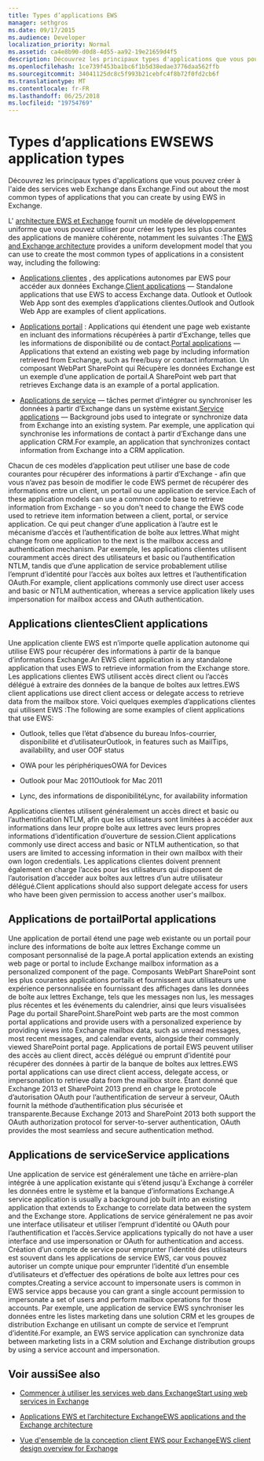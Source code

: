 ```yaml
---
title: Types d’applications EWS
manager: sethgros
ms.date: 09/17/2015
ms.audience: Developer
localization_priority: Normal
ms.assetid: ca4e8b90-d0d8-4d55-aa92-19e21659d4f5
description: Découvrez les principaux types d'applications que vous pouvez créer à l'aide des services web Exchange dans Exchange.
ms.openlocfilehash: 1ce739f453ba1bc6f1b5d38edae3776daa562ffb
ms.sourcegitcommit: 34041125dc8c5f993b21cebfc4f8b72f0fd2cb6f
ms.translationtype: MT
ms.contentlocale: fr-FR
ms.lasthandoff: 06/25/2018
ms.locfileid: "19754769"
---
```

# <a name="ews-application-types"></a><span data-ttu-id="77607-103">Types d’applications EWS</span><span class="sxs-lookup"><span data-stu-id="77607-103">EWS application types</span></span>

<span data-ttu-id="77607-104">Découvrez les principaux types d'applications que vous pouvez créer à l'aide des services web Exchange dans Exchange.</span><span class="sxs-lookup"><span data-stu-id="77607-104">Find out about the most common types of applications that you can create by using EWS in Exchange.</span></span>
  
<span data-ttu-id="77607-105">L' [architecture EWS et Exchange](ews-applications-and-the-exchange-architecture.md) fournit un modèle de développement uniforme que vous pouvez utiliser pour créer les types les plus courantes des applications de manière cohérente, notamment les suivantes :</span><span class="sxs-lookup"><span data-stu-id="77607-105">The [EWS and Exchange architecture](ews-applications-and-the-exchange-architecture.md) provides a uniform development model that you can use to create the most common types of applications in a consistent way, including the following:</span></span> 
  
- <span data-ttu-id="77607-106">[Applications clientes](#bk_clientapps) , des applications autonomes par EWS pour accéder aux données Exchange.</span><span class="sxs-lookup"><span data-stu-id="77607-106">[Client applications](#bk_clientapps) — Standalone applications that use EWS to access Exchange data.</span></span> <span data-ttu-id="77607-107">Outlook et Outlook Web App sont des exemples d’applications clientes.</span><span class="sxs-lookup"><span data-stu-id="77607-107">Outlook and Outlook Web App are examples of client applications.</span></span> 
    
- <span data-ttu-id="77607-108">[Applications portail](#bk_portalapps) : Applications qui étendent une page web existante en incluant des informations récupérées à partir d’Exchange, telles que les informations de disponibilité ou de contact.</span><span class="sxs-lookup"><span data-stu-id="77607-108">[Portal applications](#bk_portalapps) — Applications that extend an existing web page by including information retrieved from Exchange, such as free/busy or contact information.</span></span> <span data-ttu-id="77607-109">Un composant WebPart SharePoint qui Récupère les données Exchange est un exemple d’une application de portail.</span><span class="sxs-lookup"><span data-stu-id="77607-109">A SharePoint web part that retrieves Exchange data is an example of a portal application.</span></span> 
    
- <span data-ttu-id="77607-110">[Applications de service](#bk_serviceapps) — tâches permet d’intégrer ou synchroniser les données à partir d’Exchange dans un système existant.</span><span class="sxs-lookup"><span data-stu-id="77607-110">[Service applications](#bk_serviceapps) — Background jobs used to integrate or synchronize data from Exchange into an existing system.</span></span> <span data-ttu-id="77607-111">Par exemple, une application qui synchronise les informations de contact à partir d’Exchange dans une application CRM.</span><span class="sxs-lookup"><span data-stu-id="77607-111">For example, an application that synchronizes contact information from Exchange into a CRM application.</span></span> 
    
<span data-ttu-id="77607-112">Chacun de ces modèles d’application peut utiliser une base de code courantes pour récupérer des informations à partir d’Exchange - afin que vous n’avez pas besoin de modifier le code EWS permet de récupérer des informations entre un client, un portail ou une application de service.</span><span class="sxs-lookup"><span data-stu-id="77607-112">Each of these application models can use a common code base to retrieve information from Exchange - so you don't need to change the EWS code used to retrieve item information between a client, portal, or service application.</span></span> <span data-ttu-id="77607-113">Ce qui peut changer d’une application à l’autre est le mécanisme d’accès et l’authentification de boîte aux lettres.</span><span class="sxs-lookup"><span data-stu-id="77607-113">What might change from one application to the next is the mailbox access and authentication mechanism.</span></span> <span data-ttu-id="77607-114">Par exemple, les applications clientes utilisent couramment accès direct des utilisateurs et basic ou l’authentification NTLM, tandis que d’une application de service probablement utilise l’emprunt d’identité pour l’accès aux boîtes aux lettres et l’authentification OAuth.</span><span class="sxs-lookup"><span data-stu-id="77607-114">For example, client applications commonly use direct user access and basic or NTLM authentication, whereas a service application likely uses impersonation for mailbox access and OAuth authentication.</span></span>
  
## <a name="client-applications"></a><span data-ttu-id="77607-115">Applications clientes</span><span class="sxs-lookup"><span data-stu-id="77607-115">Client applications</span></span>
<span data-ttu-id="77607-116"><a name="bk_clientapps"> </a></span><span class="sxs-lookup"><span data-stu-id="77607-116"></span></span>

<span data-ttu-id="77607-117">Une application cliente EWS est n’importe quelle application autonome qui utilise EWS pour récupérer des informations à partir de la banque d’informations Exchange.</span><span class="sxs-lookup"><span data-stu-id="77607-117">An EWS client application is any standalone application that uses EWS to retrieve information from the Exchange store.</span></span> <span data-ttu-id="77607-118">Les applications clientes EWS utilisent accès direct client ou l’accès délégué à extraire des données de la banque de boîtes aux lettres.</span><span class="sxs-lookup"><span data-stu-id="77607-118">EWS client applications use direct client access or delegate access to retrieve data from the mailbox store.</span></span> <span data-ttu-id="77607-119">Voici quelques exemples d’applications clientes qui utilisent EWS :</span><span class="sxs-lookup"><span data-stu-id="77607-119">The following are some examples of client applications that use EWS:</span></span>
  
- <span data-ttu-id="77607-120">Outlook, telles que l’état d’absence du bureau Infos-courrier, disponibilité et d’utilisateur</span><span class="sxs-lookup"><span data-stu-id="77607-120">Outlook, in features such as MailTips, availability, and user OOF status</span></span>
    
- <span data-ttu-id="77607-121">OWA pour les périphériques</span><span class="sxs-lookup"><span data-stu-id="77607-121">OWA for Devices</span></span>
    
- <span data-ttu-id="77607-122">Outlook pour Mac 2011</span><span class="sxs-lookup"><span data-stu-id="77607-122">Outlook for Mac 2011</span></span>
    
- <span data-ttu-id="77607-123">Lync, des informations de disponibilité</span><span class="sxs-lookup"><span data-stu-id="77607-123">Lync, for availability information</span></span>
    
<span data-ttu-id="77607-124">Applications clientes utilisent généralement un accès direct et basic ou l’authentification NTLM, afin que les utilisateurs sont limitées à accéder aux informations dans leur propre boîte aux lettres avec leurs propres informations d’identification d’ouverture de session.</span><span class="sxs-lookup"><span data-stu-id="77607-124">Client applications commonly use direct access and basic or NTLM authentication, so that users are limited to accessing information in their own mailbox with their own logon credentials.</span></span> <span data-ttu-id="77607-125">Les applications clientes doivent prennent également en charge l’accès pour les utilisateurs qui disposent de l’autorisation d’accéder aux boîtes aux lettres d’un autre utilisateur délégué.</span><span class="sxs-lookup"><span data-stu-id="77607-125">Client applications should also support delegate access for users who have been given permission to access another user's mailbox.</span></span>
  
## <a name="portal-applications"></a><span data-ttu-id="77607-126">Applications de portail</span><span class="sxs-lookup"><span data-stu-id="77607-126">Portal applications</span></span>
<span data-ttu-id="77607-127"><a name="bk_portalapps"> </a></span><span class="sxs-lookup"><span data-stu-id="77607-127"></span></span>

<span data-ttu-id="77607-128">Une application de portail étend une page web existante ou un portail pour inclure des informations de boîte aux lettres Exchange comme un composant personnalisé de la page.</span><span class="sxs-lookup"><span data-stu-id="77607-128">A portal application extends an existing web page or portal to include Exchange mailbox information as a personalized component of the page.</span></span> <span data-ttu-id="77607-129">Composants WebPart SharePoint sont les plus courantes applications portails et fournissent aux utilisateurs une expérience personnalisée en fournissant des affichages dans les données de boîte aux lettres Exchange, tels que les messages non lus, les messages plus récentes et les événements du calendrier, ainsi que leurs visualisées Page du portail SharePoint.</span><span class="sxs-lookup"><span data-stu-id="77607-129">SharePoint web parts are the most common portal applications and provide users with a personalized experience by providing views into Exchange mailbox data, such as unread messages, most recent messages, and calendar events, alongside their commonly viewed SharePoint portal page.</span></span> <span data-ttu-id="77607-130">Applications de portail EWS peuvent utiliser des accès au client direct, accès délégué ou emprunt d’identité pour récupérer des données à partir de la banque de boîtes aux lettres.</span><span class="sxs-lookup"><span data-stu-id="77607-130">EWS portal applications can use direct client access, delegate access, or impersonation to retrieve data from the mailbox store.</span></span> <span data-ttu-id="77607-131">Étant donné que Exchange 2013 et SharePoint 2013 prend en charge le protocole d’autorisation OAuth pour l’authentification de serveur à serveur, OAuth fournit la méthode d’authentification plus sécurisée et transparente.</span><span class="sxs-lookup"><span data-stu-id="77607-131">Because Exchange 2013 and SharePoint 2013 both support the OAuth authorization protocol for server-to-server authentication, OAuth provides the most seamless and secure authentication method.</span></span>
  
## <a name="service-applications"></a><span data-ttu-id="77607-132">Applications de service</span><span class="sxs-lookup"><span data-stu-id="77607-132">Service applications</span></span>
<span data-ttu-id="77607-133"><a name="bk_serviceapps"> </a></span><span class="sxs-lookup"><span data-stu-id="77607-133"></span></span>

<span data-ttu-id="77607-134">Une application de service est généralement une tâche en arrière-plan intégrée à une application existante qui s’étend jusqu'à Exchange à corréler les données entre le système et la banque d’informations Exchange.</span><span class="sxs-lookup"><span data-stu-id="77607-134">A service application is usually a background job built into an existing application that extends to Exchange to correlate data between the system and the Exchange store.</span></span> <span data-ttu-id="77607-135">Applications de service généralement ne pas avoir une interface utilisateur et utiliser l’emprunt d’identité ou OAuth pour l’authentification et l’accès.</span><span class="sxs-lookup"><span data-stu-id="77607-135">Service applications typically do not have a user interface and use impersonation or OAuth for authentication and access.</span></span> <span data-ttu-id="77607-136">Création d’un compte de service pour emprunter l’identité des utilisateurs est souvent dans les applications de service EWS, car vous pouvez autoriser un compte unique pour emprunter l’identité d’un ensemble d’utilisateurs et d’effectuer des opérations de boîte aux lettres pour ces comptes.</span><span class="sxs-lookup"><span data-stu-id="77607-136">Creating a service account to impersonate users is common in EWS service apps because you can grant a single account permission to impersonate a set of users and perform mailbox operations for those accounts.</span></span> <span data-ttu-id="77607-137">Par exemple, une application de service EWS synchroniser les données entre les listes marketing dans une solution CRM et les groupes de distribution Exchange en utilisant un compte de service et l’emprunt d’identité.</span><span class="sxs-lookup"><span data-stu-id="77607-137">For example, an EWS service application can synchronize data between marketing lists in a CRM solution and Exchange distribution groups by using a service account and impersonation.</span></span>
  
## <a name="see-also"></a><span data-ttu-id="77607-138">Voir aussi</span><span class="sxs-lookup"><span data-stu-id="77607-138">See also</span></span>


- [<span data-ttu-id="77607-139">Commencer à utiliser les services web dans Exchange</span><span class="sxs-lookup"><span data-stu-id="77607-139">Start using web services in Exchange</span></span>](start-using-web-services-in-exchange.md)
    
- [<span data-ttu-id="77607-140">Applications EWS et l’architecture Exchange</span><span class="sxs-lookup"><span data-stu-id="77607-140">EWS applications and the Exchange architecture</span></span>](ews-applications-and-the-exchange-architecture.md)
    
- [<span data-ttu-id="77607-141">Vue d'ensemble de la conception client EWS pour Exchange</span><span class="sxs-lookup"><span data-stu-id="77607-141">EWS client design overview for Exchange</span></span>](ews-client-design-overview-for-exchange.md)
    


